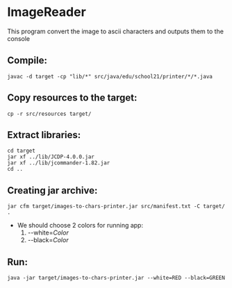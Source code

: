 # ImageReader

This program convert the image to ascii characters and outputs them to the console

## Compile:
    javac -d target -cp "lib/*" src/java/edu/school21/printer/*/*.java

## Copy resources to the target:
    cp -r src/resources target/

## Extract libraries:
    cd target
    jar xf ../lib/JCDP-4.0.0.jar
    jar xf ../lib/jcommander-1.82.jar
    cd ..

## Creating jar archive:
    jar cfm target/images-to-chars-printer.jar src/manifest.txt -C target/ .

* We should choose 2 colors for running  app:
  1) --white=*Color*
  2) --black=*Color*

## Run:
    java -jar target/images-to-chars-printer.jar --white=RED --black=GREEN





